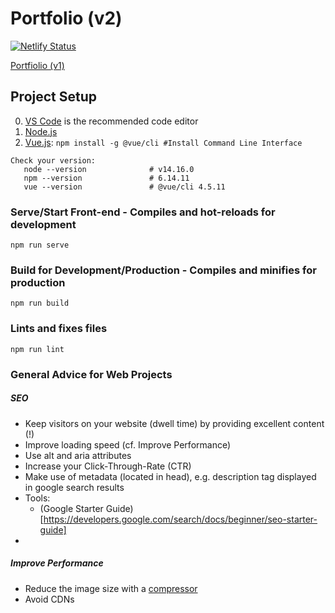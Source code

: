 # Portfolio (v2)

[![Netlify Status](https://api.netlify.com/api/v1/badges/56383890-7eca-4786-9aad-0d4d3cfcc507/deploy-status)](https://app.netlify.com/sites/giesen/deploys)

[Portfiolio (v1)](https://github.com/lgiesen/portfolio-v1)

## Project Setup

0. [VS Code](https://code.visualstudio.com "VS Code") is the recommended code editor
1. [Node.js](https://nodejs.org/en/download/ "Node 14.15.1")
1. [Vue.js](https://v3.vuejs.org/guide/installation.html#cli): `npm install -g @vue/cli #Install Command Line Interface`

```
Check your version:
   node --version              # v14.16.0
   npm --version               # 6.14.11
   vue --version               # @vue/cli 4.5.11
```

### Serve/Start Front-end - Compiles and hot-reloads for development

```
npm run serve
```

### Build for Development/Production - Compiles and minifies for production

```
npm run build
```

### Lints and fixes files

```
npm run lint
```

### General Advice for Web Projects

##### SEO
- Keep visitors on your website (dwell time) by providing excellent content (!)
- Improve loading speed (cf. Improve Performance)
- Use alt and aria attributes
- Increase your Click-Through-Rate (CTR)
- Make use of metadata (located in head), e.g. description tag displayed in google search results
- Tools: 
  - (Google Starter Guide)[https://developers.google.com/search/docs/beginner/seo-starter-guide]
- 


##### Improve Performance
- Reduce the image size with a [compressor](http://jpeg-optimizer.com/)
- Avoid CDNs
